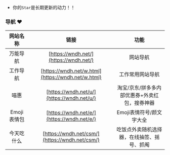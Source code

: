 - 你的`Star`是长期更新的动力！！  

### 导航   ❤
|网站名称|链接|功能|
| :------------: | :------------: | :------------: |
|万能导航|[https://wndh.net/](https://wndh.net/)|网站导航|
|工作导航|[https://wndh.net/w.html](https://wndh.net/w.html)|工作常用网站导航|
|喵惠|[https://wndh.net/u/](https://wndh.net/u/)|淘宝/京东/拼多多内部优惠券+外卖红包，搜券神器|
|Emoji表情包|[https://wndh.net/e/](https://wndh.net/e/)|Emoji表情符号/颜文字大全|
|今天吃什么|[https://wndh.net/csm/](https://wndh.net/csm/)|吃饭点外卖随机选择器，在线抽签、摇号、抓阄|

